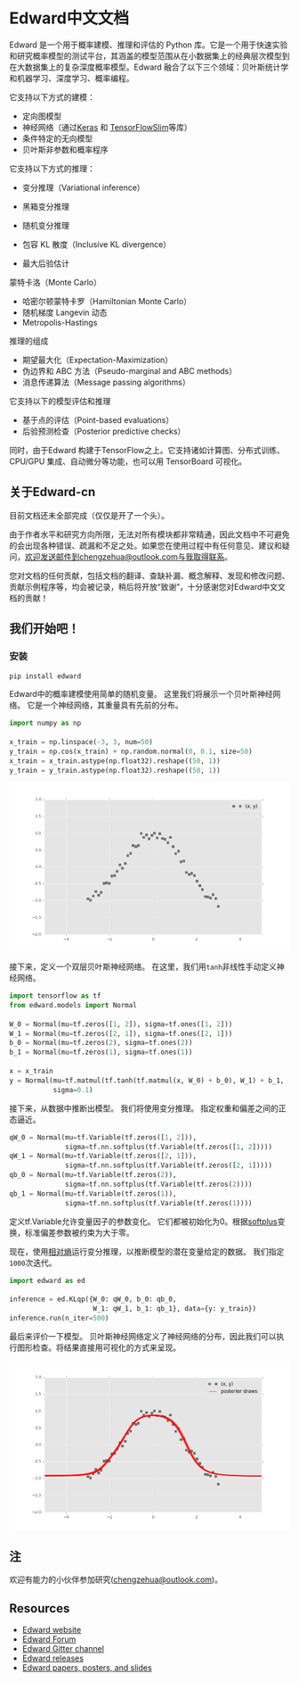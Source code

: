 # Edward中文文档

Edward 是一个用于概率建模、推理和评估的 Python 库。它是一个用于快速实验和研究概率模型的测试平台，其涵盖的模型范围从在小数据集上的经典层次模型到在大数据集上的复杂深度概率模型。Edward 融合了以下三个领域：贝叶斯统计学和机器学习、深度学习、概率编程。

它支持以下方式的建模：

- 定向图模型
- 神经网络（通过[Keras](http://keras.io) 和 [TensorFlowSlim](https://github.com/tensorflow/tensorflow/tree/master/tensorflow/contrib/slim)等库）
- 条件特定的无向模型
- 贝叶斯非参数和概率程序

它支持以下方式的推理：

- 变分推理（Variational inference）


- 黑箱变分推理
- 随机变分推理
- 包容 KL 散度（Inclusive KL divergence）
- 最大后验估计

蒙特卡洛（Monte Carlo）

- 哈密尔顿蒙特卡罗（Hamiltonian Monte Carlo）
- 随机梯度 Langevin 动态
- Metropolis-Hastings

推理的组成

- 期望最大化（Expectation-Maximization）
- 伪边界和 ABC 方法（Pseudo-marginal and ABC methods）
- 消息传递算法（Message passing algorithms）

它支持以下的模型评估和推理

- 基于点的评估（Point-based evaluations）
- 后验预测检查（Posterior predictive checks）

同时，由于Edward 构建于TensorFlow之上。它支持诸如计算图、分布式训练、CPU/GPU 集成、自动微分等功能，也可以用 TensorBoard 可视化。

## 关于Edward-cn

目前文档还未全部完成（仅仅是开了一个头）。

由于作者水平和研究方向所限，无法对所有模块都非常精通，因此文档中不可避免的会出现各种错误、疏漏和不足之处。如果您在使用过程中有任何意见、建议和疑问，欢迎发送邮件到chengzehua@outlook.com与我取得联系。

您对文档的任何贡献，包括文档的翻译、查缺补漏、概念解释、发现和修改问题、贡献示例程序等，均会被记录，稍后将开放“致谢”，十分感谢您对Edward中文文档的贡献！

## 我们开始吧！

### 安装

```
pip install edward
```

Edward中的概率建模使用简单的随机变量。 这里我们将展示一个贝叶斯神经网络。 它是一个神经网络，其重量具有先前的分布。

```python
import numpy as np

x_train = np.linspace(-3, 3, num=50)
y_train = np.cos(x_train) + np.random.normal(0, 0.1, size=50)
x_train = x_train.astype(np.float32).reshape((50, 1))
y_train = y_train.astype(np.float32).reshape((50, 1))
```

![getting-started-fig0](getting-started-fig0.png)

接下来，定义一个双层贝叶斯神经网络。 在这里，我们用`tanh`非线性手动定义神经网络。

```python
import tensorflow as tf
from edward.models import Normal

W_0 = Normal(mu=tf.zeros([1, 2]), sigma=tf.ones([1, 2]))
W_1 = Normal(mu=tf.zeros([2, 1]), sigma=tf.ones([2, 1]))
b_0 = Normal(mu=tf.zeros(2), sigma=tf.ones(2))
b_1 = Normal(mu=tf.zeros(1), sigma=tf.ones(1))

x = x_train
y = Normal(mu=tf.matmul(tf.tanh(tf.matmul(x, W_0) + b_0), W_1) + b_1,
           sigma=0.1)
```

接下来，从数据中推断出模型。 我们将使用变分推理。 指定权重和偏差之间的正态逼近。

```python
qW_0 = Normal(mu=tf.Variable(tf.zeros([1, 2])),
              sigma=tf.nn.softplus(tf.Variable(tf.zeros([1, 2]))))
qW_1 = Normal(mu=tf.Variable(tf.zeros([2, 1])),
              sigma=tf.nn.softplus(tf.Variable(tf.zeros([2, 1]))))
qb_0 = Normal(mu=tf.Variable(tf.zeros(2)),
              sigma=tf.nn.softplus(tf.Variable(tf.zeros(2))))
qb_1 = Normal(mu=tf.Variable(tf.zeros(1)),
              sigma=tf.nn.softplus(tf.Variable(tf.zeros(1))))
```

定义tf.Variable允许变量因子的参数变化。 它们都被初始化为0。根据[softplus](https://en.wikipedia.org/wiki/Rectifier_(neural_networks))变换，标准偏差参数被约束为大于零。

现在，使用[相对熵](https://en.wikipedia.org/wiki/Kullback%E2%80%93Leibler_divergence)运行变分推理，以推断模型的潜在变量给定的数据。 我们指定`1000`次迭代。

```python
import edward as ed

inference = ed.KLqp({W_0: qW_0, b_0: qb_0,
                     W_1: qW_1, b_1: qb_1}, data={y: y_train})
inference.run(n_iter=500)
```

最后来评价一下模型。 贝叶斯神经网络定义了神经网络的分布，因此我们可以执行图形检查。将结果直接用可视化的方式来呈现。

![getting-started-fig1](getting-started-fig1.png)

## 注

欢迎有能力的小伙伴参加研究(chengzehua@outlook.com)。

## Resources

- [Edward website](http://edwardlib.org)
- [Edward Forum](http://discuss.edwardlib.org)
- [Edward Gitter channel](http://gitter.im/blei-lab/edward)
- [Edward releases](https://github.com/blei-lab/edward/releases)
- [Edward papers, posters, and slides](https://github.com/edwardlib/papers)